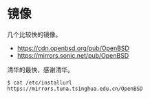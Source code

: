 # 镜像

几个比较快的镜像。

* https://cdn.openbsd.org/pub/OpenBSD
* https://mirrors.sonic.net/pub/OpenBSD

清华的最快，感谢清华。

```
$ cat /etc/installurl
https://mirrors.tuna.tsinghua.edu.cn/OpenBSD
```
